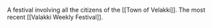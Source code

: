 A festival involving all the citizens of the [[Town of Velakki]]. The most recent [[Valakki Weekly Festival]].

